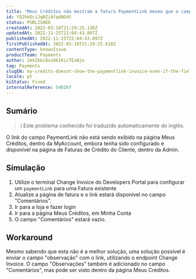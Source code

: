 ```yaml
---
title: 'Meus Créditos não mostram a fatura PaymentLink mesmo que o campo esteja definido'
id: YQ2hkDciJqNZiAfqdNO4t
status: PUBLISHED
createdAt: 2022-03-18T21:29:25.136Z
updatedAt: 2022-11-25T22:04:43.897Z
publishedAt: 2022-11-25T22:04:43.897Z
firstPublishedAt: 2022-03-18T21:29:25.618Z
contentType: knownIssue
productTeam: Payments
author: 2mXZkbi0oi061KicTExNjo
tag: Payments
slugEN: my-credits-doesnt-show-the-paymentlink-invoice-even-if-the-field-is-set
locale: pt
kiStatus: Fixed
internalReference: 546267
---
```


## Sumário

>ℹ️ Este problema conhecido foi traduzido automaticamente do inglês.


O link do campo PaymentLink não está sendo exibido na página Meus Créditos, dentro da MyAccount, embora tenha sido configurado e disponível na página de Faturas de Crédito do Cliente, dentro da Admin.


## Simulação



1. Utilize o terminal Change Invoice do Developers Portal para configurar um `paymentLink` para uma Fatura existente
2. Atualize a página de fatura e o link estará disponível no campo "Comentários".
3. Ir para a loja e fazer login
4. Ir para a página Meus Créditos, em Minha Conta
5. O campo "Comentários" estará vazio.



## Workaround


Mesmo sabendo que esta não é a melhor solução, uma solução possível é enviar o campo "observação" com o link, utilizando o endpoint Change Invoice. O campo "Observações" também é adicionado no campo "Comentários", mas pode ser visto dentro da página Meus Créditos.

